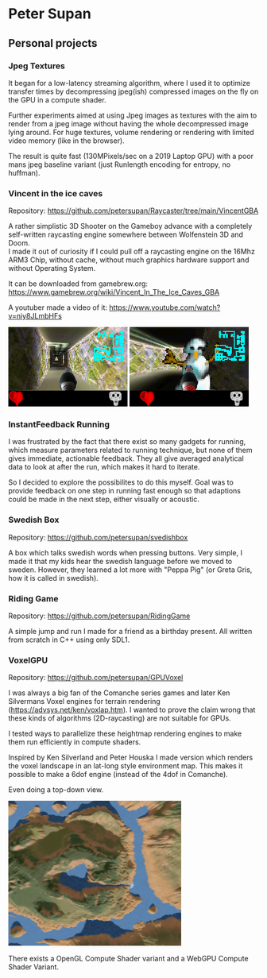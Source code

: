 # Peter Supan
## Personal projects

### Jpeg Textures
It began for a low-latency streaming algorithm, where I used it to optimize transfer times by decompressing jpeg(ish) compressed images on the fly on the GPU in a compute shader.

Further experiments aimed at using Jpeg images as textures with the aim to render from a jpeg image without having the whole decompressed image lying around. For huge textures, volume rendering or rendering with limited video memory (like in the browser).

The result is quite fast (130MPixels/sec on a 2019 Laptop GPU) with a poor mans jpeg baseline variant (just Runlength encoding for entropy, no huffman). 

### Vincent in the ice caves
Repository: https://github.com/petersupan/Raycaster/tree/main/VincentGBA

A rather simplistic 3D Shooter on the Gameboy advance with a completely self-written raycasting engine somewhere between Wolfenstein 3D and Doom.  
I made it out of curiosity if I could pull off a raycasting engine on the 16Mhz ARM3 Chip, without cache, without much graphics hardware support and without Operating System.

It can be downloaded from gamebrew.org:
https://www.gamebrew.org/wiki/Vincent_In_The_Ice_Caves_GBA

A youtuber made a video of it:
https://www.youtube.com/watch?v=niy8JLmbHFs

![Vincent 1](vincentgba5.png)
![Vincent 2](vincentgba6.png)

### InstantFeedback Running
I was frustrated by the fact that there exist so many gadgets for running, which measure parameters related to running technique, but none of them gives immediate, actionable feedback. They all give averaged analytical data to look at after the run, which makes it hard to iterate.

So I decided to explore the possibilites to do this myself.
Goal was to provide feedback on one step in running fast enough so that adaptions could be made in the next step, either visually or acoustic.

### Swedish Box
Repository: https://github.com/petersupan/svedishbox

A box which talks swedish words when pressing buttons. Very simple, I made it that my kids hear the swedish language before we moved to sweden. However, they learned a lot more with "Peppa Pig" (or Greta Gris, how it is called in swedish).

### Riding Game
Repository: https://github.com/petersupan/RidingGame

A simple jump and run I made for a friend as a birthday present.
All written from scratch in C++ using only SDL1.


### VoxelGPU
Repository: https://github.com/petersupan/GPUVoxel

I was always a big fan of the Comanche series games and later Ken Silvermans Voxel engines for terrain rendering (https://advsys.net/ken/voxlap.htm). I wanted to prove the claim wrong that these kinds of algorithms (2D-raycasting) are not suitable for GPUs.

I tested ways to parallelize these heightmap rendering engines  to make them run efficiently in compute shaders.

Inspired by Ken Silverland and Peter Houska I made version which renders the voxel landscape in an lat-long style environment map. This makes it possible to make a 6dof engine (instead of the 4dof in Comanche).

Even doing a top-down view.

![Top down view](top-down.png)

There exists a OpenGL Compute Shader variant and a WebGPU Compute Shader Variant.




